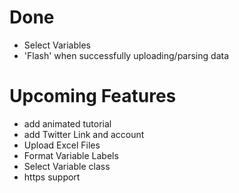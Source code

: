 # Done
- Select Variables
- 'Flash' when successfully uploading/parsing data

# Upcoming Features

- add animated tutorial
- add Twitter Link and account
- Upload Excel Files
- Format Variable Labels
- Select Variable class
- https support
